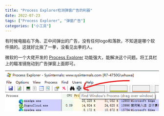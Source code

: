 ```yaml
---
title: "Process Explorer检测弹窗广告的利器"
date: 2022-07-23
tags: ["Process Explorer", "弹窗广告"]
categories: ["小工具"]
---
```

有时候电脑右下角、正中间弹出的广告，没有任何logo和落款，不知道是哪个软件搞的。这就好比挨了一拳，没看见出拳的人。

微软的一个大佬开发的 [Process Explorer](https://docs.microsoft.com/en-us/sysinternals/downloads/process-explorer) 功能强大，能解决这个问题。将工具栏上的瞄准镜拖动到广告弹窗上面即可。

![image](assets/image-20220723211429-5znnzhn.png)
